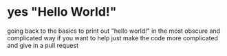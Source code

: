 # yes "Hello World!"
 going back to the basics to print out "hello world!" in the most obscure and complicated way 
 if you want to help just make the code more complicated and give in a pull request
